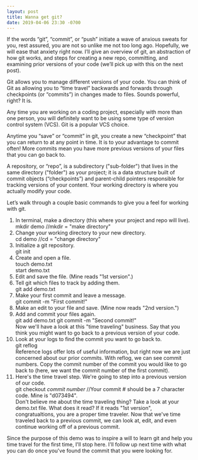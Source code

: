 ```yaml
---
layout: post
title: Wanna get git?
date: 2019-04-06 23:30 -0700
---
```



If the words “git”, “commit”, or “push” initiate a wave of anxious sweats for you, rest assured, you are not so unlike me not too long ago. Hopefully, we will ease that anxiety right now. I’ll give an overview of git, an abstraction of how git works, and steps for creating a new repo, committing, and examining prior versions of your code (we’ll pick up with this on the next post).  

Git allows you to manage different versions of your code. You can think of Git as allowing you to “time travel” backwards and forwards through checkpoints (or “commits”) in changes made to files. Sounds powerful, right? It is.  

Any time you are working on a coding project, especially with more than one person, you will definitely want to be using some type of version control system (VCS). Git is a popular VCS choice.  

Anytime you “save” or “commit” in git, you create a new “checkpoint” that you can return to at any point in time. It is to your advantage to commit often! More commits mean you have more previous versions of your files that you can go back to.  

A repository, or “repo”, is a subdirectory ("sub-folder") that lives in the same directory ("folder") as your project; it is a data structure built of commit objects (“checkpoints”) and parent-child pointers responsible for tracking versions of your content. Your working directory is where you actually modify your code.

Let’s walk through a couple basic commands to give you a feel for working with git.  

1. In terminal, make a directory (this where your project and repo will live).  
    mkdir demo //mkdir = "make directory"  
2. Change your working directory to your new directory.  
    cd demo //cd = "change directory"
3. Initialize a git repository.  
    git init
4. Create and open a file.  
    touch demo.txt  
    start demo.txt
5. Edit and save the file. (Mine reads "1st version".)  
6. Tell git which files to track by adding them.  
    git add demo.txt
7. Make your first commit and leave a message.  
    git commit -m "First commit!"  
8. Make an edit to your file and save. (Mine now reads "2nd version.")  
9. Add and commit your files again.  
    git add demo.txt
    git commit -m "Second commit!"  
Now we'll have a look at this "time traveling" business. Say that you think you might want to go back to a previous version of your code.  
10. Look at your logs to find the commit you want to go back to.  
    git reflog  
    Reference logs offer lots of useful information, but right now we are just concerned about our prior commits. With reflog, we can see commit numbers. Copy the commit number of the commit you would like to go back to (here, we want the commit number of the first commit).
11. Here's the time travel step. We're going to step into a previous version of our code.  
    git checkout *commit number* //Your commit # should be a 7 character code. Mine is "d073494".  
    	Don't believe me about the time traveling thing? Take a look at your demo.txt file. What does it read? If it reads "1st version", congratualtions, you are a proper time traveler.
Now that we've time traveled back to a previous commit, we can look at, edit, and even continue working off of a previous commit.

Since the purpose of this demo was to inspire a will to learn git and help you time travel for the first time, I'll stop here. I'll follow up next time with what you can do once you've found the commit that you were looking for.
